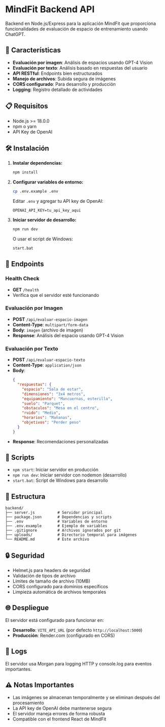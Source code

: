 # MindFit Backend API

Backend en Node.js/Express para la aplicación MindFit que proporciona funcionalidades de evaluación de espacio de entrenamiento usando ChatGPT.

## 🚀 Características

- **Evaluación por imagen**: Análisis de espacios usando GPT-4 Vision
- **Evaluación por texto**: Análisis basado en respuestas del usuario
- **API RESTful**: Endpoints bien estructurados
- **Manejo de archivos**: Subida segura de imágenes
- **CORS configurado**: Para desarrollo y producción
- **Logging**: Registro detallado de actividades

## 📋 Requisitos

- Node.js >= 18.0.0
- npm o yarn
- API Key de OpenAI

## 🛠️ Instalación

1. **Instalar dependencias:**
   ```bash
   npm install
   ```

2. **Configurar variables de entorno:**
   ```bash
   cp .env.example .env
   ```
   
   Editar `.env` y agregar tu API key de OpenAI:
   ```
   OPENAI_API_KEY=tu_api_key_aqui
   ```

3. **Iniciar servidor de desarrollo:**
   ```bash
   npm run dev
   ```

   O usar el script de Windows:
   ```bash
   start.bat
   ```

## 📡 Endpoints

### Health Check
- **GET** `/health`
- Verifica que el servidor esté funcionando

### Evaluación por Imagen
- **POST** `/api/evaluar-espacio-imagen`
- **Content-Type**: `multipart/form-data`
- **Body**: `imagen` (archivo de imagen)
- **Response**: Análisis del espacio usando GPT-4 Vision

### Evaluación por Texto
- **POST** `/api/evaluar-espacio-texto`
- **Content-Type**: `application/json`
- **Body**: 
  ```json
  {
    "respuestas": {
      "espacio": "Sala de estar",
      "dimensiones": "3x4 metros",
      "equipamiento": "Mancuernas, esterilla",
      "suelo": "Parquet",
      "obstaculos": "Mesa en el centro",
      "ruido": "Medio",
      "horarios": "Mañanas",
      "objetivos": "Perder peso"
    }
  }
  ```
- **Response**: Recomendaciones personalizadas

## 🔧 Scripts

- `npm start`: Iniciar servidor en producción
- `npm run dev`: Iniciar servidor con nodemon (desarrollo)
- `start.bat`: Script de Windows para desarrollo

## 📁 Estructura

```
backend/
├── server.js          # Servidor principal
├── package.json       # Dependencias y scripts
├── .env               # Variables de entorno
├── .env.example       # Ejemplo de variables
├── .gitignore         # Archivos ignorados por git
├── uploads/           # Directorio temporal para imágenes
└── README.md          # Este archivo
```

## 🔒 Seguridad

- Helmet.js para headers de seguridad
- Validación de tipos de archivo
- Límites de tamaño de archivo (10MB)
- CORS configurado para dominios específicos
- Limpieza automática de archivos temporales

## 🌐 Despliegue

El servidor está configurado para funcionar en:
- **Desarrollo**: `VITE_API_URL` (por defecto `http://localhost:5000`)
- **Producción**: Render.com (configurado en CORS)

## 📝 Logs

El servidor usa Morgan para logging HTTP y console.log para eventos importantes.

## ⚠️ Notas Importantes

- Las imágenes se almacenan temporalmente y se eliminan después del procesamiento
- La API key de OpenAI debe mantenerse segura
- El servidor maneja errores de forma robusta
- Compatible con el frontend React de MindFit
